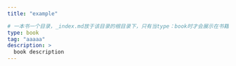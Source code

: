 ```yaml
---
title: "example"

# 一本书一个目录，_index.md放于该目录的根目录下，只有当type：book时才会展示在书籍列表中
type: book
tag: "aaaaa"
description: >
  book description
---
```

